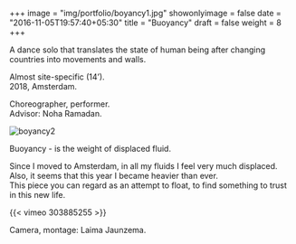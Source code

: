 +++
image = "img/portfolio/boyancy1.jpg"
showonlyimage = false
date = "2016-11-05T19:57:40+05:30"
title = "Buoyancy"
draft = false
weight = 8
+++

A dance solo that translates the state of human being after changing countries into movements and walls.

Almost site-specific (14’).  
2018, Amsterdam.
<!--more-->

Choreographer, performer.  
Advisor: Noha Ramadan.  

![boyancy2][1]

Buoyancy - is the weight of displaced fluid.  

Since I moved to Amsterdam, in all my fluids I feel very much displaced. Also, it seems that this year I became heavier than ever.  
This piece you can regard as an attempt to float, to find something to trust in this new life.  


{{< vimeo 303885255 >}}  

Camera, montage: Laima Jaunzema.

[1]: /img/portfolio/boyancy2.jpg
